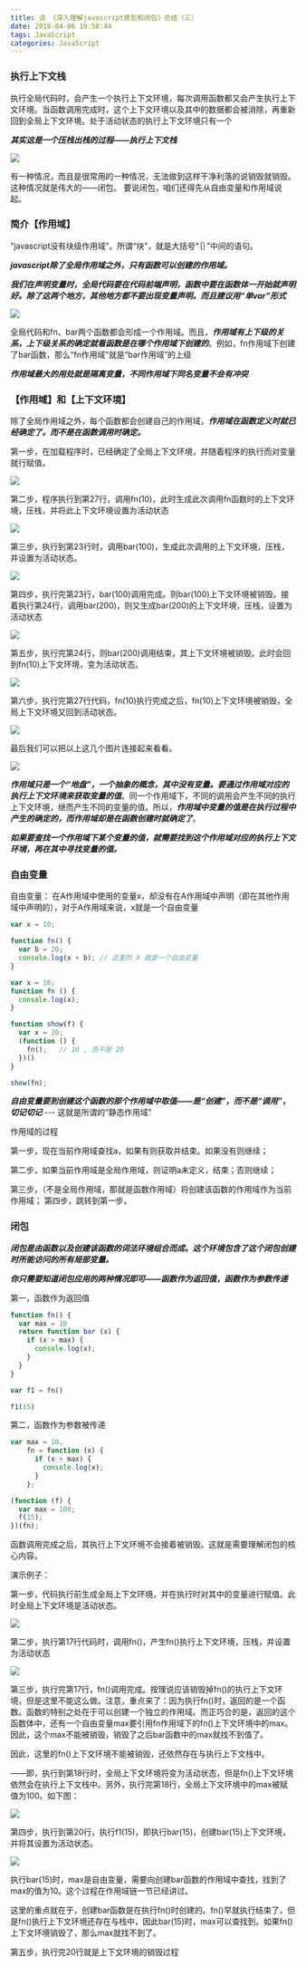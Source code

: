 ```yaml
---
title: 读 《深入理解javascript原型和闭包》总结（三）
date: 2018-04-06 10:58:44
tags: JavaScript
categories: JavaScript
---
```


### 执行上下文栈

执行全局代码时，会产生一个执行上下文环境，每次调用函数都又会产生执行上下文环境。当函数调用完成时，这个上下文环境以及其中的数据都会被消除，再重新回到全局上下文环境。处于活动状态的执行上下文环境只有一个

***其实这是一个压栈出栈的过程——执行上下文栈***

![](https://github.com/yxxuweb/markdownPhoto/blob/master/markdown/232122300768665.png?raw=true)

有一种情况，而且是很常用的一种情况，无法做到这样干净利落的说销毁就销毁。这种情况就是伟大的——闭包。
要说闭包，咱们还得先从自由变量和作用域说起。

<!-- more -->

### 简介【作用域】

“javascript没有块级作用域”。所谓“块”，就是大括号“｛｝”中间的语句。

***javascript除了全局作用域之外，只有函数可以创建的作用域。***

***我们在声明变量时，全局代码要在代码前端声明，函数中要在函数体一开始就声明好。除了这两个地方，其他地方都不要出现变量声明。而且建议用“单var”形式***

![](https://github.com/yxxuweb/markdownPhoto/blob/master/markdown/241708372951952.png?raw=true)

全局代码和fn、bar两个函数都会形成一个作用域。而且，***作用域有上下级的关系，上下级关系的确定就看函数是在哪个作用域下创建的***。例如，fn作用域下创建了bar函数，那么“fn作用域”就是“bar作用域”的上级


***作用域最大的用处就是隔离变量，不同作用域下同名变量不会有冲突***

### 【作用域】和【上下文环境】

除了全局作用域之外，每个函数都会创建自己的作用域，***作用域在函数定义时就已经确定了。而不是在函数调用时确定。***

第一步，在加载程序时，已经确定了全局上下文环境，并随着程序的执行而对变量就行赋值。

![](https://github.com/yxxuweb/markdownPhoto/blob/master/markdown/250814158269779.png?raw=true)

第二步，程序执行到第27行，调用fn(10)，此时生成此次调用fn函数时的上下文环境，压栈，并将此上下文环境设置为活动状态

![](https://github.com/yxxuweb/markdownPhoto/blob/master/markdown/250814386853995.png?raw=true)

第三步，执行到第23行时，调用bar(100)，生成此次调用的上下文环境，压栈，并设置为活动状态。

![](https://github.com/yxxuweb/markdownPhoto/blob/master/markdown/250815006238997.png?raw=true)

第四步，执行完第23行，bar(100)调用完成。则bar(100)上下文环境被销毁。接着执行第24行，调用bar(200)，则又生成bar(200)的上下文环境，压栈，设置为活动状态

![](https://github.com/yxxuweb/markdownPhoto/blob/master/markdown/250815248579200.png?raw=true)

第五步，执行完第24行，则bar(200)调用结束，其上下文环境被销毁。此时会回到fn(10)上下文环境，变为活动状态。

![](https://github.com/yxxuweb/markdownPhoto/blob/master/markdown/250815435609914.png?raw=true)

第六步，执行完第27行代码，fn(10)执行完成之后，fn(10)上下文环境被销毁，全局上下文环境又回到活动状态。

![](https://github.com/yxxuweb/markdownPhoto/blob/master/markdown/250816112012394.png?raw=true)

最后我们可以把以上这几个图片连接起来看看。

![](https://github.com/yxxuweb/markdownPhoto/blob/master/markdown/250816269984619.png?raw=true)


***作用域只是一个“地盘”，一个抽象的概念，其中没有变量。要通过作用域对应的执行上下文环境来获取变量的值***。同一个作用域下，不同的调用会产生不同的执行上下文环境，继而产生不同的变量的值。所以，***作用域中变量的值是在执行过程中产生的确定的，而作用域却是在函数创建时就确定了***。

***如果要查找一个作用域下某个变量的值，就需要找到这个作用域对应的执行上下文环境，再在其中寻找变量的值。***

### 自由变量

自由变量： 在A作用域中使用的变量x，却没有在A作用域中声明（即在其他作用域中声明的），对于A作用域来说，x就是一个自由变量

```javascript
var x = 10;

function fn() {
  var b = 20;
  console.log(x + b); // 这里的 X 就是一个自由变量
}
```


```javascript
var x = 10;
function fn () {
  console.log(x);
}

function show(f) {
  var x = 20;
  (function () {
    fn();   // 10 , 而不是 20
  })()
}

show(fn);
```

***自由变量要到创建这个函数的那个作用域中取值——是“创建”，而不是“调用”，切记切记*** --- 这就是所谓的“静态作用域”

作用域的过程

第一步，现在当前作用域查找a，如果有则获取并结束。如果没有则继续；

第二步，如果当前作用域是全局作用域，则证明a未定义，结束；否则继续；

第三步，（不是全局作用域，那就是函数作用域）将创建该函数的作用域作为当前作用域；
第四步，跳转到第一步。

### 闭包

***闭包是由函数以及创建该函数的词法环境组合而成。这个环境包含了这个闭包创建时所能访问的所有局部变量。***

***你只需要知道闭包应用的两种情况即可——函数作为返回值，函数作为参数传递***

第一，函数作为返回值

```javascript
function fn() {
  var max = 10
  return function bar (x) {
    if (x > max) {
      console.log(x);
    }
  }
}

var f1 = fn()

f1(15)
```

第二，函数作为参数被传递

```javascript
var max = 10,
    fn = function (x) {
      if (x > max) {
        console.log(x);
      }
    };

(function (f) {
  var max = 100;
  f(15);
})(fn);
```

函数调用完成之后，其执行上下文环境不会接着被销毁。这就是需要理解闭包的核心内容。

演示例子：

第一步，代码执行前生成全局上下文环境，并在执行时对其中的变量进行赋值。此时全局上下文环境是活动状态。

![](https://github.com/yxxuweb/markdownPhoto/blob/master/markdown/260749349988764.png?raw=true)


第二步，执行第17行代码时，调用fn()，产生fn()执行上下文环境，压栈，并设置为活动状态

![](https://github.com/yxxuweb/markdownPhoto/blob/master/markdown/260750319351092.png?raw=true)

第三步，执行完第17行，fn()调用完成。按理说应该销毁掉fn()的执行上下文环境，但是这里不能这么做。注意，重点来了：因为执行fn()时，返回的是一个函数。函数的特别之处在于可以创建一个独立的作用域。而正巧合的是，返回的这个函数体中，还有一个自由变量max要引用fn作用域下的fn()上下文环境中的max。因此，这个max不能被销毁，销毁了之后bar函数中的max就找不到值了。

因此，这里的fn()上下文环境不能被销毁，还依然存在与执行上下文栈中。

——即，执行到第18行时，全局上下文环境将变为活动状态，但是fn()上下文环境依然会在执行上下文栈中。另外，执行完第18行，全局上下文环境中的max被赋值为100。如下图：

![](https://github.com/yxxuweb/markdownPhoto/blob/master/markdown/260957500455644.png?raw=true)

第四步，执行到第20行，执行f1(15)，即执行bar(15)，创建bar(15)上下文环境，并将其设置为活动状态。

![](https://github.com/yxxuweb/markdownPhoto/blob/master/markdown/260958057327369.png?raw=true)

执行bar(15)时，max是自由变量，需要向创建bar函数的作用域中查找，找到了max的值为10。这个过程在作用域链一节已经讲过。

这里的重点就在于，创建bar函数是在执行fn()时创建的。fn()早就执行结束了，但是fn()执行上下文环境还存在与栈中，因此bar(15)时，max可以查找到。如果fn()上下文环境销毁了，那么max就找不到了。


第五步，执行完20行就是上下文环境的销毁过程

